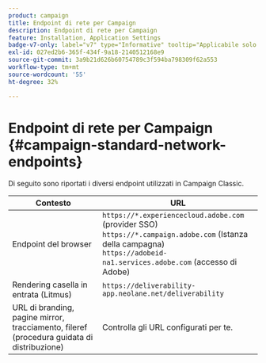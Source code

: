```yaml
---
product: campaign
title: Endpoint di rete per Campaign
description: Endpoint di rete per Campaign
feature: Installation, Application Settings
badge-v7-only: label="v7" type="Informative" tooltip="Applicabile solo a Campaign Classic v7"
exl-id: 027ed2b6-365f-434f-9a18-2140512168e9
source-git-commit: 3a9b21d626b60754789c3f594ba798309f62a553
workflow-type: tm+mt
source-wordcount: '55'
ht-degree: 32%

---
```


# Endpoint di rete per Campaign {#campaign-standard-network-endpoints}



Di seguito sono riportati i diversi endpoint utilizzati in Campaign Classic.

| Contesto | URL |
|--- |--- |
| Endpoint del browser | `https://*.experiencecloud.adobe.com` (provider SSO)<br>`https://*.campaign.adobe.com` (Istanza della campagna)<br>`https://adobeid-na1.services.adobe.com` (accesso di Adobe) |
| Rendering casella in entrata (Litmus) | `https://deliverability-app.neolane.net/deliverability` |
| URL di branding, pagine mirror, tracciamento, fileref (procedura guidata di distribuzione) | Controlla gli URL configurati per te. |
